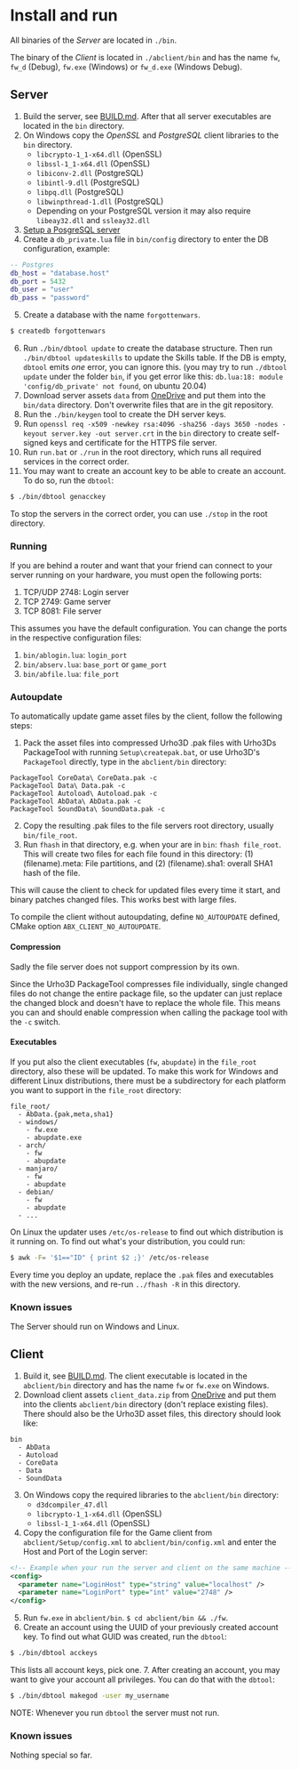 # Install and run

All binaries of the *Server* are located in `./bin`.

The binary of the *Client* is located in `./abclient/bin` and has the name
`fw`, `fw_d` (Debug), `fw.exe` (Windows) or `fw_d.exe` (Windows Debug).

## Server

1. Build the server, see [BUILD.md](BUILD.md). After that all server executables are located in the `bin` directory.
2. On Windows copy the *OpenSSL* and *PostgreSQL* client libraries to the `bin` directory.
    * `libcrypto-1_1-x64.dll` (OpenSSL)
    * `libssl-1_1-x64.dll` (OpenSSL)
    * `libiconv-2.dll` (PostgreSQL)
    * `libintl-9.dll` (PostgreSQL)
    * `libpq.dll` (PostgreSQL)
    * `libwinpthread-1.dll` (PostgreSQL)
    * Depending on your PostgreSQL version it may also require `libeay32.dll` and `ssleay32.dll`
3. [Setup a PosgreSQL server](https://wiki.archlinux.org/index.php/PostgreSQL)
4. Create a `db_private.lua` file in `bin/config` directory to enter the DB configuration, example:
~~~lua
-- Postgres
db_host = "database.host"
db_port = 5432
db_user = "user"
db_pass = "password"
~~~
5. Create a database with the name `forgottenwars`.
~~~sh
$ createdb forgottenwars
~~~
6. Run `./bin/dbtool update` to create the database structure. Then run `./bin/dbtool updateskills` to update the Skills table. If the DB is empty, `dbtool` emits *one* error, you can ignore this.
(you may try to run `./dbtool update` under the folder `bin`, if you get error like this: `db.lua:18: module 'config/db_private' not found`, on ubuntu 20.04)
7. Download server assets `data` from [OneDrive](https://1drv.ms/f/s!Ajy_fJI3BLBobOAOXZ47wtBgdBg) and put them into the `bin/data` directory. Don't overwrite files that are in the git repository.
8. Run the `./bin/keygen` tool to create the DH server keys.
9. Run `openssl req -x509 -newkey rsa:4096 -sha256 -days 3650 -nodes -keyout server.key -out server.crt` in the `bin` directory to create self-signed keys and certificate for the HTTPS file server.
10. Run `run.bat` or `./run` in the root directory, which runs all required services in the correct order.
11. You may want to create an account key to be able to create an account. To do so, run the `dbtool`:
~~~sh
$ ./bin/dbtool genacckey
~~~

To stop the servers in the correct order, you can use `./stop` in the root directory.

### Running

If you are behind a router and want that your friend can connect to your server running on your hardware, you must open the following ports:

1. TCP/UDP 2748: Login server
2. TCP 2749: Game server
3. TCP 8081: File server

This assumes you have the default configuration. You can change the ports in the respective configuration files:

1. `bin/ablogin.lua`: `login_port`
2. `bin/abserv.lua`: `base_port` or `game_port`
3. `bin/abfile.lua`: `file_port`

### Autoupdate

To automatically update game asset files by the client, follow the following steps:

1. Pack the asset files into compressed Urho3D .pak files with Urho3Ds PackageTool with running `Setup\createpak.bat`, or use Urho3D's `PackageTool` directly, type in the `abclient/bin` directory:
~~~plain
PackageTool CoreData\ CoreData.pak -c
PackageTool Data\ Data.pak -c
PackageTool Autoload\ Autoload.pak -c
PackageTool AbData\ AbData.pak -c
PackageTool SoundData\ SoundData.pak -c
~~~
2. Copy the resulting .pak files to the file servers root directory, usually `bin/file_root`.
3. Run `fhash` in that directory, e.g. when your are in `bin`: `fhash file_root`. This will create two files for each file found in this directory: (1) (filename).meta: File partitions, and (2) (filename).sha1: overall SHA1 hash of the file.

This will cause the client to check for updated files every time it start, and binary
patches changed files. This works best with large files.

To compile the client without autoupdating, define `NO_AUTOUPDATE` defined,
CMake option `ABX_CLIENT_NO_AUTOUPDATE`.

#### Compression

Sadly the file server does not support compression by its own.

Since the Urho3D PackageTool compresses file individually, single changed files
do not change the entire package file, so the updater can just replace the changed
block and doesn't have to replace the whole file. This means you can and should
enable compression when calling the package tool with the `-c` switch.

#### Executables

If you put also the client executables (`fw`, `abupdate`) in the `file_root` directory,
also these will be updated. To make this work for Windows and different Linux distributions,
there must be a subdirectory for each platform you want to support in the `file_root`
directory:

~~~plain
file_root/
  - AbData.{pak,meta,sha1}
  - windows/
    - fw.exe
    - abupdate.exe
  - arch/
    - fw
    - abupdate
  - manjaro/
    - fw
    - abupdate
  - debian/
    - fw
    - abupdate
  - ...
~~~

On Linux the updater uses `/etc/os-release` to find out which distribution is it running on.
To find out what's your distribution, you could run:
~~~sh
$ awk -F= '$1=="ID" { print $2 ;}' /etc/os-release
~~~

Every time you deploy an update, replace the `.pak` files and executables with the
new versions, and re-run `../fhash -R` in this directory.

### Known issues

The Server should run on Windows and Linux.

## Client

1. Build it, see [BUILD.md](BUILD.md). The client executable is located in the `abclient/bin` directory and has the name `fw` or `fw.exe` on Windows.
2. Download client assets `client_data.zip` from [OneDrive](https://1drv.ms/f/s!Ajy_fJI3BLBobOAOXZ47wtBgdBg) and put them into the clients `abclient/bin` directory (don't replace existing files). There should also be the Urho3D asset files, this directory should look like:
~~~plain
bin
  - AbData
  - Autoload
  - CoreData
  - Data
  - SoundData
~~~
3. On Windows copy the required libraries to the `abclient/bin` directory:
    * `d3dcompiler_47.dll`
    * `libcrypto-1_1-x64.dll` (OpenSSL)
    * `libssl-1_1-x64.dll` (OpenSSL)
4. Copy the configuration file for the Game client from `abclient/Setup/config.xml` to `abclient/bin/config.xml` and enter the Host and Port of the Login server:
~~~xml
<!-- Example when your run the server and client on the same machine -->
<config>
  <parameter name="LoginHost" type="string" value="localhost" />
  <parameter name="LoginPort" type="int" value="2748" />
</config>
~~~
5. Run `fw.exe` in `abclient/bin`. `$ cd abclient/bin && ./fw`.
6. Create an account using the UUID of your previously created account key. To find out what GUID was created, run the `dbtool`:
~~~sh
$ ./bin/dbtool acckeys
~~~
This lists all account keys, pick one.
7. After creating an account, you may want to give your account all privileges. You can do that with the `dbtool`:
~~~sh
$ ./bin/dbtool makegod -user my_username
~~~

NOTE: Whenever you run `dbtool` the server must not run.

### Known issues

Nothing special so far.
